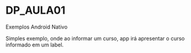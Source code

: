# DP_AULA01
Exemplos Android Nativo

Simples exemplo, onde ao informar um curso, app irá apresentar o curso informado em um label.
